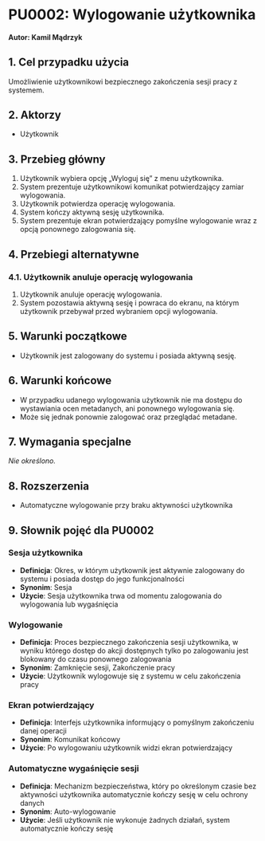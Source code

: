 # PU0002: Wylogowanie użytkownika

#### Autor: Kamil Mądrzyk

## 1. Cel przypadku użycia  
Umożliwienie użytkownikowi bezpiecznego zakończenia sesji pracy z systemem.

## 2. Aktorzy  
- Użytkownik

## 3. Przebieg główny  
1. Użytkownik wybiera opcję „Wyloguj się” z menu użytkownika.  
2. System prezentuje użytkownikowi komunikat potwierdzający zamiar wylogowania.  
3. Użytkownik potwierdza operację wylogowania.  
4. System kończy aktywną sesję użytkownika.  
5. System prezentuje ekran potwierdzający pomyślne wylogowanie wraz z opcją ponownego zalogowania się.

## 4. Przebiegi alternatywne  

### 4.1. Użytkownik anuluje operację wylogowania  
1. Użytkownik anuluje operację wylogowania.  
2. System pozostawia aktywną sesję i powraca do ekranu, na którym użytkownik przebywał przed wybraniem opcji wylogowania.

## 5. Warunki początkowe  
- Użytkownik jest zalogowany do systemu i posiada aktywną sesję.

## 6. Warunki końcowe  
- W przypadku udanego wylogowania użytkownik nie ma dostępu do wystawiania ocen metadanych, ani ponownego wylogowania się.  
- Może się jednak ponownie zalogować oraz przeglądać metadane.

## 7. Wymagania specjalne  
*Nie określono.*

## 8. Rozszerzenia  
- Automatyczne wylogowanie przy braku aktywności użytkownika

## 9. Słownik pojęć dla PU0002  

### Sesja użytkownika  
- **Definicja**: Okres, w którym użytkownik jest aktywnie zalogowany do systemu i posiada dostęp do jego funkcjonalności  
- **Synonim**: Sesja  
- **Użycie**: Sesja użytkownika trwa od momentu zalogowania do wylogowania lub wygaśnięcia

### Wylogowanie  
- **Definicja**: Proces bezpiecznego zakończenia sesji użytkownika, w wyniku którego dostęp do akcji dostępnych tylko po zalogowaniu jest blokowany do czasu ponownego zalogowania  
- **Synonim**: Zamknięcie sesji, Zakończenie pracy  
- **Użycie**: Użytkownik wylogowuje się z systemu w celu zakończenia pracy

### Ekran potwierdzający  
- **Definicja**: Interfejs użytkownika informujący o pomyślnym zakończeniu danej operacji  
- **Synonim**: Komunikat końcowy  
- **Użycie**: Po wylogowaniu użytkownik widzi ekran potwierdzający

### Automatyczne wygaśnięcie sesji  
- **Definicja**: Mechanizm bezpieczeństwa, który po określonym czasie bez aktywności użytkownika automatycznie kończy sesję w celu ochrony danych  
- **Synonim**: Auto-wylogowanie  
- **Użycie**: Jeśli użytkownik nie wykonuje żadnych działań, system automatycznie kończy sesję